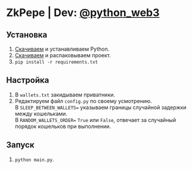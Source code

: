 # ZkPepe | Dev: [@python_web3](https://t.me/python_web3)

## Установка
1. [Скачиваем](https://www.python.org/downloads/) и устанавливаем Python.  
2. [Скачиваем](https://github.com/SomeWeb3/zkpepe_claimer/archive/refs/heads/main.zip) и распаковываем проект.
3. ```pip install -r requirements.txt```

## Настройка
1. В `wallets.txt` закидываем приватники.
2. Редактируем файл `config.py` по своему усмотрению.\
В `SLEEP_BETWEEN_WALLETS=` указываем границы случайной задержки между кошельками. \
В `RANDOM_WALLETS_ORDER=` `True` или `False`, отвечает за случайный порядок кошельков при выполнении.

## Запуск
1. ```python main.py```.